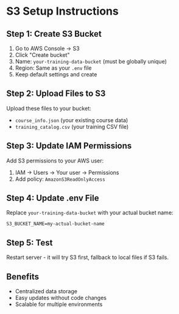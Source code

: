 # S3 Setup Instructions

## Step 1: Create S3 Bucket
1. Go to AWS Console → S3
2. Click "Create bucket"
3. Name: `your-training-data-bucket` (must be globally unique)
4. Region: Same as your `.env` file
5. Keep default settings and create

## Step 2: Upload Files to S3
Upload these files to your bucket:
- `course_info.json` (your existing course data)
- `training_catalog.csv` (your training CSV file)

## Step 3: Update IAM Permissions
Add S3 permissions to your AWS user:
1. IAM → Users → Your user → Permissions
2. Add policy: `AmazonS3ReadOnlyAccess`

## Step 4: Update .env File
Replace `your-training-data-bucket` with your actual bucket name:
```
S3_BUCKET_NAME=my-actual-bucket-name
```

## Step 5: Test
Restart server - it will try S3 first, fallback to local files if S3 fails.

## Benefits
- Centralized data storage
- Easy updates without code changes
- Scalable for multiple environments